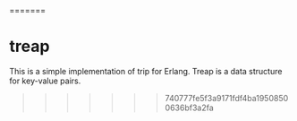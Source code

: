 =======
# treap
This is a simple implementation of trip for Erlang. Treap is a data structure for key-value pairs.
>>>>>>> 740777fe5f3a9171fdf4ba19508500636bf3a2fa
